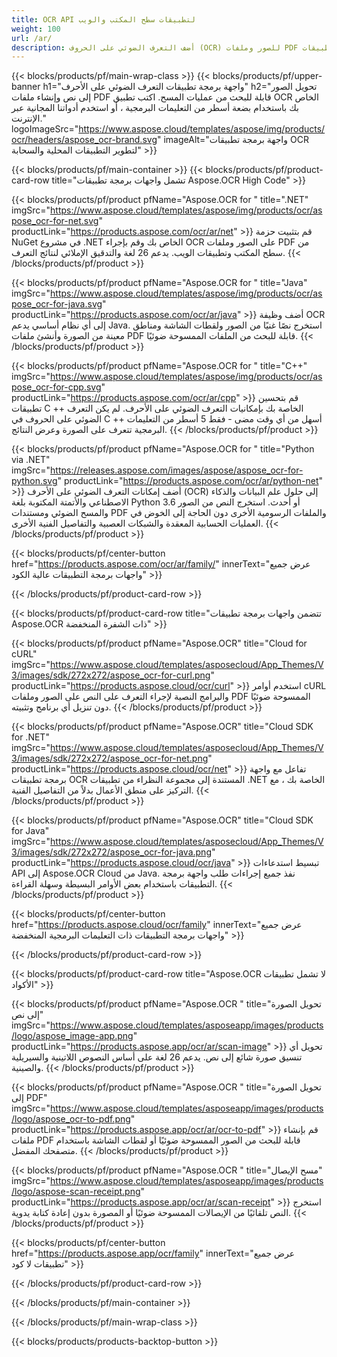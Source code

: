 ```yaml
---
title: OCR API لتطبيقات سطح المكتب والويب
weight: 100
url: /ar/
description: أضف التعرف الضوئي على الحروف (OCR) للصور وملفات PDF إلى تطبيقات .NET و Java و C ++ في أقل من 10 أسطر من التعليمات البرمجية.
---
```


{{< blocks/products/pf/main-wrap-class >}}
{{< blocks/products/pf/upper-banner h1="واجهة برمجة تطبيقات التعرف الضوئي على الأحرف" h2="تحويل الصور إلى نص وإنشاء ملفات PDF قابلة للبحث من عمليات المسح. اكتب تطبيق OCR الخاص بك باستخدام بضعة أسطر من التعليمات البرمجية ، أو استخدم أدواتنا المجانية عبر الإنترنت." logoImageSrc="https://www.aspose.cloud/templates/aspose/img/products/ocr/headers/aspose_ocr-brand.svg" imageAlt="واجهة برمجة تطبيقات OCR لتطوير التطبيقات المحلية والسحابة" >}}

{{< blocks/products/pf/main-container >}}
{{< blocks/products/pf/product-card-row title="تشمل واجهات برمجة تطبيقات Aspose.OCR High Code" >}}

{{< blocks/products/pf/product pfName="Aspose.OCR for " title=".NET" imgSrc="https://www.aspose.cloud/templates/aspose/img/products/ocr/aspose_ocr-for-net.svg" productLink="https://products.aspose.com/ocr/ar/net" >}}
قم بتثبيت حزمة NuGet في مشروع .NET الخاص بك وقم بإجراء OCR على الصور وملفات PDF من سطح المكتب وتطبيقات الويب. يدعم 26 لغة والتدقيق الإملائي لنتائج التعرف.
{{< /blocks/products/pf/product >}}

{{< blocks/products/pf/product pfName="Aspose.OCR for " title="Java" imgSrc="https://www.aspose.cloud/templates/aspose/img/products/ocr/aspose_ocr-for-java.svg" productLink="https://products.aspose.com/ocr/ar/java" >}}
أضف وظيفة OCR إلى أي نظام أساسي يدعم Java. استخرج نصًا غنيًا من الصور ولقطات الشاشة ومناطق معينة من الصورة وأنشئ ملفات PDF قابلة للبحث من الملفات الممسوحة ضوئيًا.
{{< /blocks/products/pf/product >}}

{{< blocks/products/pf/product pfName="Aspose.OCR for " title="C++" imgSrc="https://www.aspose.cloud/templates/aspose/img/products/ocr/aspose_ocr-for-cpp.svg" productLink="https://products.aspose.com/ocr/ar/cpp" >}}
قم بتحسين تطبيقات C ++ الخاصة بك بإمكانيات التعرف الضوئي على الأحرف. لم يكن التعرف الضوئي على الحروف في C ++ أسهل من أي وقت مضى - فقط 5 أسطر من التعليمات البرمجية تتعرف على الصورة وعرض النتائج.
{{< /blocks/products/pf/product >}}

{{< blocks/products/pf/product pfName="Aspose.OCR for " title="Python via .NET" imgSrc="https://releases.aspose.com/images/aspose/aspose_ocr-for-python.svg" productLink="https://products.aspose.com/ocr/ar/python-net" >}}
أضف إمكانات التعرف الضوئي على الأحرف (OCR) إلى حلول علم البيانات والذكاء الاصطناعي والأتمتة المكتوبة بلغة Python 3.6 أو أحدث. استخرج النص من الصور والمسح الضوئي ومستندات PDF والملفات الرسومية الأخرى دون الحاجة إلى الخوض في العمليات الحسابية المعقدة والشبكات العصبية والتفاصيل الفنية الأخرى.
{{< /blocks/products/pf/product >}}

{{< blocks/products/pf/center-button href="https://products.aspose.com/ocr/ar/family/" innerText="عرض جميع واجهات برمجة التطبيقات عالية الكود" >}}

{{< /blocks/products/pf/product-card-row >}}

{{< blocks/products/pf/product-card-row title="تتضمن واجهات برمجة تطبيقات Aspose.OCR ذات الشفرة المنخفضة" >}}

{{< blocks/products/pf/product pfName="Aspose.OCR" title="Cloud for cURL" imgSrc="https://www.aspose.cloud/templates/asposecloud/App_Themes/V3/images/sdk/272x272/aspose_ocr-for-curl.png" productLink="https://products.aspose.cloud/ocr/curl" >}}
استخدم أوامر cURL والبرامج النصية لإجراء التعرف على النص على الصور وملفات PDF الممسوحة ضوئيًا دون تنزيل أي برنامج وتثبيته.
{{< /blocks/products/pf/product >}}

{{< blocks/products/pf/product pfName="Aspose.OCR" title="Cloud SDK for .NET" imgSrc="https://www.aspose.cloud/templates/asposecloud/App_Themes/V3/images/sdk/272x272/aspose_ocr-for-net.png" productLink="https://products.aspose.cloud/ocr/net" >}}
تفاعل مع واجهة برمجة تطبيقات OCR المستندة إلى مجموعة النظراء من تطبيقات .NET الخاصة بك ، مع التركيز على منطق الأعمال بدلاً من التفاصيل الفنية.
{{< /blocks/products/pf/product >}}

{{< blocks/products/pf/product pfName="Aspose.OCR" title="Cloud SDK for Java" imgSrc="https://www.aspose.cloud/templates/asposecloud/App_Themes/V3/images/sdk/272x272/aspose_ocr-for-java.png" productLink="https://products.aspose.cloud/ocr/java" >}}
تبسيط استدعاءات API إلى Aspose.OCR Cloud من Java. نفذ جميع إجراءات طلب واجهة برمجة التطبيقات باستخدام بعض الأوامر البسيطة وسهلة القراءة.
{{< /blocks/products/pf/product >}}

{{< blocks/products/pf/center-button href="https://products.aspose.cloud/ocr/family" innerText="عرض جميع واجهات برمجة التطبيقات ذات التعليمات البرمجية المنخفضة" >}}

{{< /blocks/products/pf/product-card-row >}}

{{< blocks/products/pf/product-card-row title="Aspose.OCR لا تشمل تطبيقات الأكواد" >}}

{{< blocks/products/pf/product pfName="Aspose.OCR " title="تحويل الصورة إلى نص" imgSrc="https://www.aspose.cloud/templates/asposeapp/images/products/logo/aspose_image-app.png" productLink="https://products.aspose.app/ocr/ar/scan-image" >}}
تحويل أي تنسيق صورة شائع إلى نص. يدعم 26 لغة على أساس النصوص اللاتينية والسيريلية والصينية.
{{< /blocks/products/pf/product >}}

{{< blocks/products/pf/product pfName="Aspose.OCR " title="تحويل الصورة إلى PDF" imgSrc="https://www.aspose.cloud/templates/asposeapp/images/products/logo/aspose_ocr-to-pdf.png" productLink="https://products.aspose.app/ocr/ar/ocr-to-pdf" >}}
قم بإنشاء ملفات PDF قابلة للبحث من الصور الممسوحة ضوئيًا أو لقطات الشاشة باستخدام متصفحك المفضل.
{{< /blocks/products/pf/product >}}

{{< blocks/products/pf/product pfName="Aspose.OCR " title="مسح الإيصال" imgSrc="https://www.aspose.cloud/templates/asposeapp/images/products/logo/aspose-scan-receipt.png" productLink="https://products.aspose.app/ocr/ar/scan-receipt" >}}
استخرج النص تلقائيًا من الإيصالات الممسوحة ضوئيًا أو المصورة بدون إعادة كتابة يدوية.
{{< /blocks/products/pf/product >}}

{{< blocks/products/pf/center-button href="https://products.aspose.app/ocr/family" innerText="عرض جميع تطبيقات لا كود" >}}

{{< /blocks/products/pf/product-card-row >}}

{{< /blocks/products/pf/main-container >}}

{{< /blocks/products/pf/main-wrap-class >}}

{{< blocks/products/products-backtop-button >}}